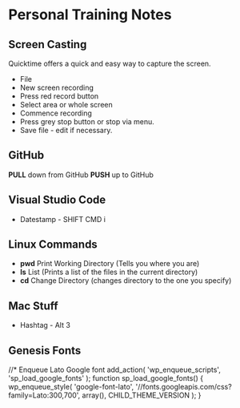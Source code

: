 # Personal Training Notes

## Screen Casting
Quicktime offers a quick and easy way to capture the screen. 
* File
* New screen recording
* Press red record button
* Select area or whole screen
* Commence recording
* Press grey stop button or stop via menu. 
* Save file - edit if necessary.


## GitHub
**PULL** down from GitHub
**PUSH** up to GitHub


## Visual Studio Code
* Datestamp - SHIFT CMD i


## Linux Commands
* **pwd** Print Working Directory (Tells you where you are)
* **ls** List (Prints a list of the files in the current directory)
* **cd** Change Directory (changes directory to the one you specify)

## Mac Stuff
* Hashtag - Alt 3

## Genesis Fonts
//* Enqueue Lato Google font
add_action( 'wp_enqueue_scripts', 'sp_load_google_fonts' );
function sp_load_google_fonts() {
	wp_enqueue_style( 'google-font-lato', '//fonts.googleapis.com/css?family=Lato:300,700', array(), CHILD_THEME_VERSION );
}
